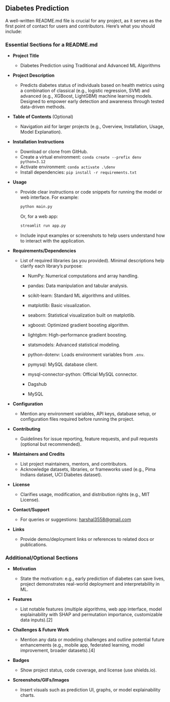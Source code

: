 ## Diabetes Prediction

A well-written README.md file is crucial for any project, as it serves as the first point of contact for users and contributors. Here’s what you should include:

### Essential Sections for a README.md

- **Project Title**
  - Diabetes Prediction using Traditional and Advanced ML Algorithms

- **Project Description**
  - Predicts diabetes status of individuals based on health metrics using a combination of classical (e.g., logistic regression, SVM) and advanced (e.g., XGBoost, LightGBM) machine learning models. Designed to empower early detection and awareness through tested data-driven methods.

- **Table of Contents** (Optional)
  - Navigation aid for larger projects (e.g., Overview, Installation, Usage, Model Explanation).

- **Installation Instructions**
  - Download or clone from GitHub.
  - Create a virtual environment: `conda create --prefix denv python=3.12`
  - Activate environment: `conda activate .\denv`
  - Install dependencies: `pip install -r requirements.txt`

- **Usage**
  - Provide clear instructions or code snippets for running the model or web interface. For example:

    ```bash
    python main.py
  
    ```
    Or, for a web app:
  
    ```bash
    streamlit run app.py
    ```
  - Include input examples or screenshots to help users understand how to interact with the application.

- **Requirements/Dependencies**
  - List of required libraries (as you provided). Minimal descriptions help clarify each library’s purpose:
    - NumPy: Numerical computations and array handling.
    - pandas: Data manipulation and tabular analysis.
    - scikit-learn: Standard ML algorithms and utilities.
    - matplotlib: Basic visualization.
    - seaborn: Statistical visualization built on matplotlib.
    - xgboost: Optimized gradient boosting algorithm.
    - lightgbm: High-performance gradient boosting.
    - statsmodels: Advanced statistical modeling.
    - python-dotenv: Loads environment variables from `.env`.
    - pymysql: MySQL database client.
    - mysql-connector-python: Official MySQL connector.

    - Dagshub
    - MySQL

- **Configuration**
  - Mention any environment variables, API keys, database setup, or configuration files required before running the project.

- **Contributing**
  - Guidelines for issue reporting, feature requests, and pull requests (optional but recommended).

- **Maintainers and Credits**
  - List project maintainers, mentors, and contributors.
  - Acknowledge datasets, libraries, or frameworks used (e.g., Pima Indians dataset, UCI Diabetes dataset).

- **License**
  - Clarifies usage, modification, and distribution rights (e.g., MIT License).

- **Contact/Support**
  - For queries or suggestions: harshal3558@gmail.com

- **Links**
  - Provide demo/deployment links or references to related docs or publications.

### Additional/Optional Sections

- **Motivation**
  - State the motivation: e.g., early prediction of diabetes can save lives, project demonstrates real-world deployment and interpretability in ML.

- **Features**
  - List notable features (multiple algorithms, web app interface, model explainability with SHAP and permutation importance, customizable data inputs).[2]

- **Challenges & Future Work**
  - Mention any data or modeling challenges and outline potential future enhancements (e.g., mobile app, federated learning, model improvement, broader datasets).[4]

- **Badges**
  - Show project status, code coverage, and license (use shields.io).

- **Screenshots/GIFs/Images**
  - Insert visuals such as prediction UI, graphs, or model explainability charts.
